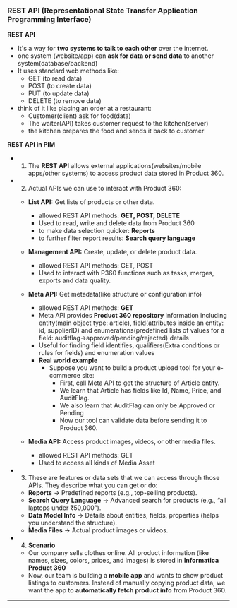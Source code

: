 ### REST API (Representational State Transfer Application Programming Interface)
**REST API**
  - It's a way for **two systems to talk to each other** over the internet.
  - one system (website/app) can **ask for data or send data** to another system(database/backend)
  - It uses standard web methods like:
    - GET (to read data)
    - POST (to create data)
    - PUT (to update data)
    - DELETE (to remove data)
  - think of it like placing an order at a restaurant:
      - Customer(client) ask for food(data)
      - The waiter(API) takes customer request to the kitchen(server)
      - the kitchen prepares the food and sends it back to customer
        
**REST API in PIM**
  - 1) The **REST API** allows external applications(websites/mobile apps/other systems) to access product data stored in Product 360.
  - 2) Actual APIs we can use to interact with Product 360:
      - **List API:** Get lists of products or other data.
          - allowed REST API methods: **GET, POST, DELETE**
          - Used to read, write and delete data from Product 360
          - to make data selection quicker: **Reports**
          - to further filter report results: **Search query language**
      - **Management API:** Create, update, or delete product data.
          - allowed REST API methods: GET, POST
          - Used to interact with P360 functions such as tasks, merges, exports and data quality.
      - **Meta API:** Get metadata(like structure or configuration info)
          - allowed REST API methods: **GET**
          - Meta API provides **Product 360 repository** information including entity(main object type: article), field(attributes inside an entity: id, supplierID) and enumerations(predefined lists of values for a field: auditflag->approved/pending/rejected) details
          - Useful for finding field identifies, qualifiers(Extra conditions or rules for fields) and enumeration values
          - **Real world example**
              - Suppose you want to build a product upload tool for your e-commerce site:
                  - First, call Meta API to get the structure of Article entity.
                  - We learn that Article has fields like Id, Name, Price, and AuditFlag.
                  - We also learn that AuditFlag can only be Approved or Pending
                  - Now our tool can validate data before sending it to Product 360.

      - **Media API:** Access product images, videos, or other media files.
          - allowed REST API methods: GET
          - Used to access all kinds of Media Asset
  - 3) These are features or data sets that we can access through those APIs. They describe what you can get or do:
      - **Reports** → Predefined reports (e.g., top-selling products).
      - **Search Query Language** → Advanced search for products (e.g., “all laptops under ₹50,000”).
      - **Data Model Info** → Details about entities, fields, properties (helps you understand the structure).
      - **Media Files** → Actual product images or videos.


  - 4) **Scenario**
      - Our company sells clothes online. All product information (like names, sizes, colors, prices, and images) is stored in **Informatica Product 360**
      - Now, our team is building a **mobile app** and wants to show product listings to customers. Instead of manually copying product data, we want the app to **automatically fetch product info** from Product 360.
----------------------------------------------------------------------------------   
